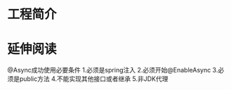 # 工程简介

# 延伸阅读
@Async成功使用必要条件
1.必须是spring注入
2.必须开始@EnableAsync
3.必须是public方法
4.不能实现其他接口或者继承
5.非JDK代理
